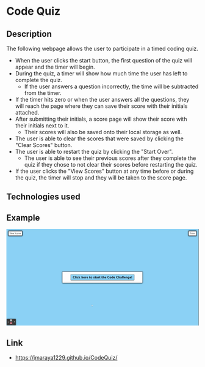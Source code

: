 # Code Quiz

## Description
The following webpage allows the user to participate in a timed coding quiz.

* When the user clicks the start button, the first question of the quiz will appear and the timer will begin.
* During the quiz, a timer will show how much time the user has left to complete the quiz. 
    * If the user answers a question incorrectly, the time will be subtracted from the timer. 
* If the timer hits zero or when the user answers all the questions, they will reach the page where they can save their score with their initials attached. 
* After submitting their initials, a score page will show their score with their initials next to it. 
    * Their scores will also be saved onto their local storage as well. 
* The user is able to clear the scores that were saved by clicking the "Clear Scores" button.
* The user is able to restart the quiz by clicking the "Start Over".
    * The user is able to see their previous scores after they complete the quiz if they chose to not clear their scores before restarting the quiz. 
* If the user clicks the "View Scores" button at any time before or during the quiz, the timer will stop and they will be taken to the score page. 

## Technologies used


## Example
![screenshot](CodingQuiz.gif)

## Link
* https://jmaraya1229.github.io/CodeQuiz/